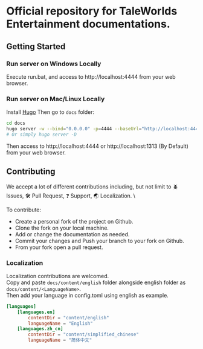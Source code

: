 # Official repository for TaleWorlds Entertainment documentations.

## Getting Started

### Run server on Windows Locally
Execute run.bat, and access to http://localhost:4444 from your web browser.

### Run server on Mac/Linux Locally

Install [Hugo](https://gohugo.io/getting-started/installing/)
Then go to `docs` folder:
```bash
cd docs
hugo server -w --bind="0.0.0.0" -p=4444 --baseUrl="http://localhost:4444/" --ignoreCache --disableFastRender --forceSyncStatic --gc --verbose > log.txt 
# Or simply hugo server -D
```
Then access to http://localhost:4444 or http://localhost:1313 (By Default) from your web browser.

## Contributing

We accept a lot of different contributions including, but not limit to :beetle: Issues, :hammer_and_wrench: Pull Request, :question: Support, :earth_asia: Localization. \

To contribute:
- Create a personal fork of the project on Github.
- Clone the fork on your local machine.
- Add or change the documentation as needed.
- Commit your changes and Push your branch to your fork on Github.
- From your fork open a pull request.

### Localization
Localization contributions are welcomed.    
Copy and paste `docs/content/english` folder alongside english folder as `docs/content/<LanguageName>`.    
Then add your language in config.toml using english as example.

```toml
[languages]
    [languages.en]
        contentDir = "content/english"
        languageName = "English"
    [languages.zh_cn]
        contentDir = "content/simplified_chinese"
        languageName = "简体中文"
```

